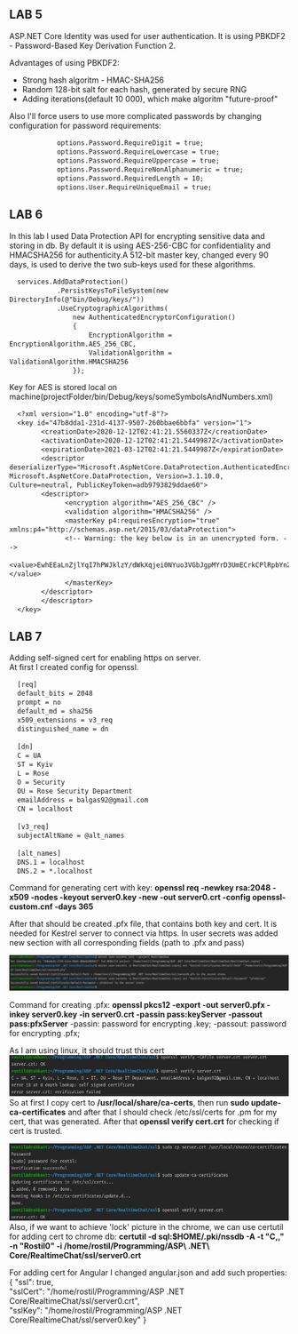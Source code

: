 ## LAB 5

ASP.NET Core Identity was used for user authentication. It is using PBKDF2 - Password-Based Key Derivation Function 2.  

Advantages of using PBKDF2:                                                                                                                                       
- Strong hash algoritm - HMAC-SHA256
- Random 128-bit salt for each hash, generated by secure RNG
- Adding iterations(default 10 000), which make algoritm "future-proof"

Also I'll force users to use more complicated passwords by changing configuration for password requirements:

                options.Password.RequireDigit = true;
                options.Password.RequireLowercase = true;
                options.Password.RequireUppercase = true;
                options.Password.RequireNonAlphanumeric = true;
                options.Password.RequiredLength = 10;
                options.User.RequireUniqueEmail = true;


## LAB 6
In this lab I used Data Protection API for encrypting sensitive data and storing in db.                                                                          By default it is using AES-256-CBC for confidentiality and HMACSHA256 for authenticity.A 512-bit master key, changed every 90 days, is used to derive the two sub-keys used for these algorithms. 

      services.AddDataProtection()
                .PersistKeysToFileSystem(new DirectoryInfo(@"bin/Debug/keys/"))
                .UseCryptographicAlgorithms(
                    new AuthenticatedEncryptorConfiguration()
                    {
                        EncryptionAlgorithm = EncryptionAlgorithm.AES_256_CBC,
                        ValidationAlgorithm = ValidationAlgorithm.HMACSHA256
                    });

Key for AES is stored local on machine(projectFolder/bin/Debug/keys/someSymbolsAndNumbers.xml)

      <?xml version="1.0" encoding="utf-8"?>
      <key id="47b8dda1-231d-4137-9507-260bbae6bbfa" version="1">
            <creationDate>2020-12-12T02:41:21.5560337Z</creationDate>
            <activationDate>2020-12-12T02:41:21.5449987Z</activationDate>
            <expirationDate>2021-03-12T02:41:21.5449987Z</expirationDate>
            <descriptor deserializerType="Microsoft.AspNetCore.DataProtection.AuthenticatedEncryption.ConfigurationModel.AuthenticatedEncryptorDescriptorDeserializer, Microsoft.AspNetCore.DataProtection, Version=3.1.10.0, Culture=neutral, PublicKeyToken=adb9793829ddae60">
            <descriptor>
                  <encryption algorithm="AES_256_CBC" />
                  <validation algorithm="HMACSHA256" />
                  <masterKey p4:requiresEncryption="true" xmlns:p4="http://schemas.asp.net/2015/03/dataProtection">
                  <!-- Warning: the key below is in an unencrypted form. -->
                  <value>EwhEEaLnZjlYqI7hPWJklzY/dWkXqjei0NYuo3VGbJgpMYrD3UmECrkCPlRpbYnZ2Ll4sQSV0N9WKdYqE9NYZQ==</value>
                  </masterKey>
            </descriptor>
            </descriptor>
      </key>

## LAB 7
Adding self-signed cert for enabling https on server.                                                                                
At first I created config for openssl.

      [req]
      default_bits = 2048
      prompt = no
      default_md = sha256
      x509_extensions = v3_req
      distinguished_name = dn

      [dn]
      C = UA
      ST = Kyiv
      L = Rose
      O = Security
      OU = Rose Security Department
      emailAddress = balgas92@gmail.com
      CN = localhost

      [v3_req]
      subjectAltName = @alt_names

      [alt_names]
      DNS.1 = localhost
      DNS.2 = *.localhost
      

Command for generating cert with key: **openssl req -newkey rsa:2048 -x509 -nodes -keyout server0.key -new -out server0.crt -config openssl-custom.cnf -days 365** 

After that should be created .pfx file, that contains both key and cert. It is needed for Kestrel server to connect via https.                                     In user secrets was added new section with all corresponding fields (path to .pfx and pass)

![User secrets](Screenshots/user-secrets.jpg)

Command for creating .pfx: **openssl pkcs12 -export -out server0.pfx -inkey server0.key -in server0.crt -passin pass:keyServer -passout pass:pfxServer**
-passin: password for encrypting .key; -passout: password for encrypting .pfx; 


As I am using linux, it should trust this cert
![Trusting Error](Screenshots/trusting-error.jpg)                                                  
So at first I copy cert to **/usr/local/share/ca-certs**, then run **sudo update-ca-certificates** and after that I should check /etc/ssl/certs for .pm for my cert, that was generated. After that **openssl verify cert.crt** for checking if cert is trusted. 

![Trusting Error](Screenshots/cert-trusting.jpg)                                                                  
Also, if we want to achieve 'lock' picture in the chrome, we can use certutil for adding cert to chrome db:                                                       **certutil -d sql:$HOME/.pki/nssdb -A -t "C,," -n "Rostil0" -i /home/rostil/Programming/ASP\ .NET\ Core/RealtimeChat/ssl/server0.crt**

For adding cert for Angular I changed angular.json and add such properties:    
  {
    "ssl": true,                                                                              
    "sslCert": "/home/rostil/Programming/ASP .NET Core/RealtimeChat/ssl/server0.crt",                                       
    "sslKey": "/home/rostil/Programming/ASP .NET Core/RealtimeChat/ssl/server0.key"
  }
      
